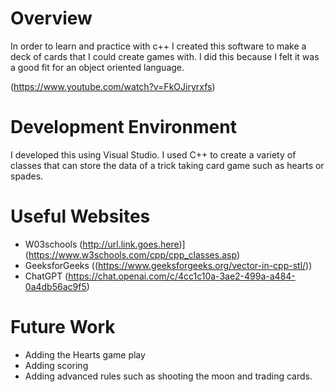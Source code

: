 # Overview

In order to learn and practice with c++ I created this software to make a deck of cards that I could create games with. 
I did this because I felt it was a good fit for an object oriented language. 

(https://www.youtube.com/watch?v=FkOJiryrxfs)

# Development Environment

I developed this using Visual Studio. I used C++ to create a variety of classes that can store the data of a trick taking card game such as hearts or spades.

# Useful Websites

- W03schools (http://url.link.goes.here)](https://www.w3schools.com/cpp/cpp_classes.asp)
- GeeksforGeeks ((https://www.geeksforgeeks.org/vector-in-cpp-stl/))
- ChatGPT (https://chat.openai.com/c/4cc1c10a-3ae2-499a-a484-0a4db56ac9f5)

# Future Work


- Adding the Hearts game play
- Adding scoring
- Adding advanced rules such as shooting the moon and trading cards. 
